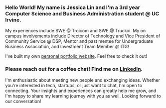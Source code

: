 ### Hello World! My name is Jessica Lin and I'm a 3rd year Computer Science and Business Administration student @ UC Irvine.

My experiences include SWE @ Troicom and SWE @ Truckxi. My on campus involvements include Director of Technology and Vice President of Community Service @ DSP, Mentor and past mentee for Undergraduate Business Association, and Investment Team Member @ ITG! 

I've built my own [personal portfolio website](https://linjjessica.github.io/). Feel free to check it out!

### Please reach out for a coffee chat! Find me on [LinkedIn](https://www.linkedin.com/in/jjessicalin/).

I'm enthusiastic about meeting new people and exchanging ideas. Whether you're interested in tech, startups, or just want to chat, I'm open to connecting. Your insights and experiences can greatly help me grow, and I'm happy to share my learning journey with you as well. Looking forward to our conversation!
<!--
**linjjessica/linjjessica** is a ✨ _special_ ✨ repository because its `README.md` (this file) appears on your GitHub profile.

Here are some ideas to get you started:

- 🔭 I’m currently working on ...
- 🌱 I’m currently learning ...
- 👯 I’m looking to collaborate on ...
- 🤔 I’m looking for help with ...
- 💬 Ask me about ...
- 📫 How to reach me: ...
- 😄 Pronouns: ...
- ⚡ Fun fact: ...
-->
